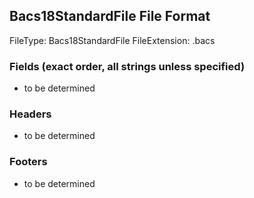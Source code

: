 ## Bacs18StandardFile File Format

FileType: Bacs18StandardFile
FileExtension: .bacs

### Fields (exact order, all strings unless specified)

-   to be determined

### Headers

-   to be determined

### Footers

-   to be determined
